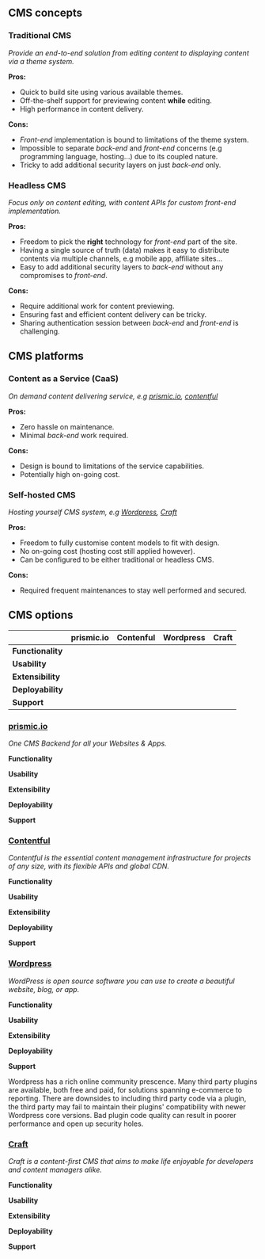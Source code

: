 ## CMS concepts

### Traditional CMS

*Provide an end-to-end solution from editing content to displaying content via a theme system.*

**Pros:**
- Quick to build site using various available themes.
- Off-the-shelf support for previewing content **while** editing.
- High performance in content delivery.

**Cons:**
- *Front-end* implementation is bound to limitations of the theme system.
- Impossible to separate *back-end* and *front-end* concerns (e.g programming language, hosting...) due to its coupled nature.
- Tricky to add additional security layers on just *back-end* only.


### Headless CMS

*Focus only on content editing, with content APIs for custom front-end implementation.*

**Pros:**
- Freedom to pick the **right** technology for *front-end* part of the site.
- Having a single source of truth (data) makes it easy to distribute contents via multiple channels, e.g mobile app, affiliate sites...
- Easy to add additional security layers to *back-end* without any compromises to *front-end*.

**Cons:**
- Require additional work for content previewing.
- Ensuring fast and efficient content delivery can be tricky.
- Sharing authentication session between *back-end* and *front-end* is challenging.


## CMS platforms

### Content as a Service (CaaS)

*On demand content delivering service, e.g [prismic.io](http://prismic.io),  [contentful](https://www.contentful.com/)*

**Pros:**
- Zero hassle on maintenance.
- Minimal *back-end* work required.

**Cons:**
- Design is bound to limitations of the service capabilities.
- Potentially high on-going cost.


### Self-hosted CMS

*Hosting yourself CMS system, e.g [Wordpress](https://wordpress.org/), [Craft](https://craftcms.com/)*

**Pros:**
- Freedom to fully customise content models to fit with design.
- No on-going cost (hosting cost still applied however).
- Can be configured to be either traditional or headless CMS.

**Cons:**
- Required frequent maintenances to stay well performed and secured.

## CMS options

|  | prismic.io | Contenful | Wordpress | Craft |
| --- | --- | --- | --- | --- |
| **Functionality** |  |  |  |  |
| **Usability** |  |  |  |  |
| **Extensibility** |  |  |  |  |
| **Deployability** |  |  |  |  |
| **Support** |  |  |  |  |

### [prismic.io](https://prismic.io/)

*One CMS Backend for all your Websites & Apps.*

**Functionality**

**Usability**

**Extensibility**

**Deployability**

**Support**

### [Contentful](https://www.contentful.com/)

*Contentful is the essential content management infrastructure for projects of any size, with its flexible APIs and global CDN.*

**Functionality**

**Usability**

**Extensibility**

**Deployability**

**Support**

### [Wordpress](https://wordpress.org/)

*WordPress is open source software you can use to create a beautiful website, blog, or app.*

**Functionality**

**Usability**

**Extensibility**

**Deployability**

**Support**

Wordpress has a rich online community prescence. Many third party plugins are available, both free and paid, for solutions spanning e-commerce to reporting. There are downsides to including third party code via a plugin, the third party may fail to maintain their plugins' compatibility with newer Wordpress core versions. Bad plugin code quality can result in poorer performance and open up security holes.

### [Craft](https://craftcms.com/)

*Craft is a content-first CMS that aims to make life enjoyable for developers and content managers alike.*

**Functionality**

**Usability**

**Extensibility**

**Deployability**

**Support**
